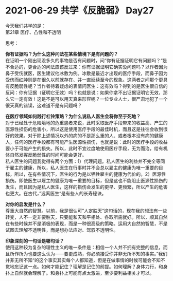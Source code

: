 # 2021-06-29 共学《反脆弱》 Day27
今天我们共学的是：  
第21章 医疗、凸性和不透明
 
思考：

**你有证据吗？为什么这种问法在某些情境下是有问题的？**  
在证明一个刚出现没多久的事物是否有问题时，问”你有证据证明它有问题吗？“是不合适的，更合适的问法应该反过来：你有证据证明它确实没问题吗？以作者因为鼻子受伤就医，医生建议他冰敷为例。冰敷是最近才出现的医疗手段，而鼻子因为受伤而红肿则是在很久以前就存在、并一直延续至今的现象。这两者之间那个更具有反脆弱性呢？当作者待着疑虑的表情问医生：这有效吗？得到的是医生很自信的反问：你有证据（证明它无效）吗？也就是说：如果你拿不出证据证明它无效，那么它一定有效！这是不是可以用天真来形容呢？一位专业人士，很严肃地犯了一个很天真的错误，这难道不是有问题吗？

**在医疗领域如何践⾏杠铃策略？为什么说私⼈医⽣会将你⾄于死地？**  
对于已经处于危险境地的危重患者来说，此时采取医疗手段带来的收益高、产生的医源性损伤的危害小，所以这是使用医疗手段的最佳时机，而且这是往往会收到很好的效果。对于除上述情况以外的病的不是那么重的人、或者根本没有病的健康人，任何的医疗手段都有可能产生医源性损伤，也就是说：此时的医疗手段的收益要小于可能产生的损失。所以，此时不宜过度地使用医疗手段，无为而治，给有机体自然发挥反脆弱性的时间可能会更好。  
私人医生的问题我觉得有两个方面：1）代理问题。私人医生的利益并不完全等同于雇主的健康，所以，私人医生在行事时并不会总以雇主的健康为唯一重要的目标，所以，在有些情况下，医生的行为是以牺牲雇主的健康为代价的。2）医源性损伤。即使医生以雇主的健康为唯一重要的目标，但是这也不能阻止医源性损伤的发生，而且因为是私人医生，这样的损伤会发生的更早、更频繁，所以产生的危害也更大。在古代，”远离医生“是有些人的长寿秘诀。

**对你的启发是什么？**  
尊重大自然的智慧。以前，我是很认可”人定胜天“这句话的，现在我的想法有一些转变，人不一定非要胜天，只要能和天和平相处、各取所需就好。所以，顺其自然在有些时候并不是消极的表现，而是一种很高级的策略。运用大自然的智慧，不是试图去理解不透明性，而是想办法应对、驾驭不透明性。

**印象深刻的⼀句话是哪句话？**  
使用这种较为复杂的理性主义的唯一条件是：相信一个人并不拥有完整的信息，而且所作所为也要这么认为——要更成熟，你必须接受你并非无所不知的事实。”我们并非无所不知“的这个事实其实每个人都知道，但是在做事情的时候可能会不知不觉地忘记这一点。如何才能记住？理解是记住的前提。如何理解？身体力行，和身扑上自然就会理解了。和身扑上可能有点太激进，至少要利益相关才可以。

